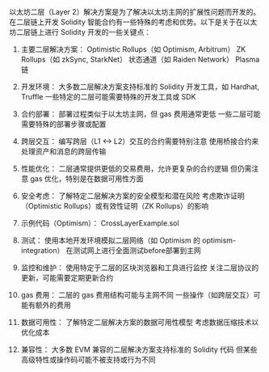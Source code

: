 以太坊二层（Layer 2）解决方案是为了解决以太坊主网的扩展性问题而开发的。在二层链上开发 Solidity 智能合约有一些特殊的考虑和优势。以下是关于在以太坊二层链上进行 Solidity 开发的一些关键点：
1. 主要二层解决方案：
Optimistic Rollups（如 Optimism, Arbitrum）
ZK Rollups（如 zkSync, StarkNet）
状态通道（如 Raiden Network）
Plasma 链
2. 开发环境：
大多数二层解决方案支持标准的 Solidity 开发工具，如 Hardhat, Truffle
一些特定的二层可能需要特殊的开发工具或 SDK
3. 合约部署：
部署过程类似于以太坊主网，但 gas 费用通常更低
一些二层可能需要特殊的部署步骤或配置
4. 跨层交互：
编写跨层（L1 <-> L2）交互的合约需要特别注意
使用桥接合约来处理资产和消息的跨层传输
5. 性能优化：
二层通常提供更低的交易费用，允许更复杂的合约逻辑
但仍需注意 gas 优化，特别是在数据可用性方面
6. 安全考虑：
了解特定二层解决方案的安全模型和潜在风险
考虑欺诈证明（Optimistic Rollups）或有效性证明（ZK Rollups）的影响

7. 示例代码（Optimism）：
CrossLayerExample.sol

8. 测试：
使用本地开发环境模拟二层网络（如 Optimism 的 optimism-integration）
在测试网上进行全面测试before部署到主网
9. 监控和维护：
使用特定于二层的区块浏览器和工具进行监控
关注二层协议的更新，可能需要定期更新合约
10. gas 费用：
二层的 gas 费用结构可能与主网不同
一些操作（如跨层交互）可能有额外的费用
11. 数据可用性：
了解特定二层解决方案的数据可用性模型
考虑数据压缩技术以优化成本
12. 兼容性：
大多数 EVM 兼容的二层解决方案支持标准的 Solidity 代码
但某些高级特性或操作码可能不被支持或行为不同